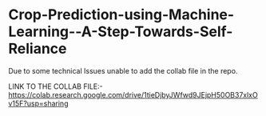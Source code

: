 # Crop-Prediction-using-Machine-Learning--A-Step-Towards-Self-Reliance

Due to some technical Issues unable to add the collab file in the repo.

LINK TO THE COLLAB FILE:-
https://colab.research.google.com/drive/1tieDjbyJWfwd9JEjpH50OB37xlxOv15F?usp=sharing

